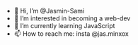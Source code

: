 - 👋 Hi, I’m @Jasmin-Sami
- 👀 I’m interested in becoming a web-dev
- 🌱 I’m currently learning JavaScript
- 📫 How to reach me: insta @jas.minxox
